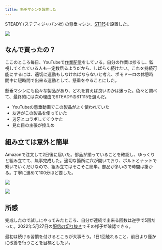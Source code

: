 ```yaml
---
title: 懸垂マシンを設置した
---
```

STEADY (ステディジャパン社) の懸垂マシン、[ST115](https://www.amazon.co.jp/dp/B09K3QQBKH)を設置した。

![](https://lh4.googleusercontent.com/pwFnLSh2tx6iQ377akHZ4t7NBEiV6dSEV_mvHidZst45NNdwB4hCc0Wjdp-zIUXtrYAPUu3oPcyAm5f3WSJxVZ3B0Czhu7j4jsdOjPxdSrUCml6KhWkDfYtv0qgCHphPU8J3hywyJMsqThOOIrz_BzGCOEdNqU7_r95BzRoclou4-nzjO3CjwxfCOUXu)

なんで買ったの？
--------

ここのところ毎日、YouTubeで[作業配信](https://www.youtube.com/c/r7kamura)をしている。自分の作業は捗るし、監視してくれている人も一定数居るようだから、しばらく続けたい。これを持続可能にするには、適切に運動もしなければならないと考え、ポモドーロの休憩時間中に短時間で出来る運動として、懸垂をやることにした。

懸垂マシンにも色々な製品があり、どれを買えば良いのかは迷った。色々と調べて、最終的には次の理由でSTEADYのST115を選んだ。

*   YouTubeの懸垂動画でこの製品がよく使われていた
*   友達がこの製品を使っていた
*   刃牙とコラボしててウケた
*   見た目の主張が控えめ

組み立ては意外と簡単
----------

Amazonで注文して2日後に届いた。部品が揃っていることを確認し、ゆっくりと組み立てて、無事完成した。適切な箇所に穴が開いており、ボルトとナットで繋いでいくだけなので、組み立てはそこそこ簡単。部品が多いので時間は掛かる。丁寧に進めて100分ほど要した。

![](https://lh5.googleusercontent.com/XLjaFQcewpW-cspzKkEqahoEmlHZ9BjUpQEXojjU83R-B-q3uUpp_uklGESzFM0E6QJzAcH8GnZ8WNQhM_2oE56tHClrksNnvMzKz3gBYIbcODocpFW4dawtGqmU3sdTiZ285FXgjBl67zpL3WrZ24mutDIh9KkKm-4z3f6m8tcWv1-j4TfNsUHpdszM)

![](https://lh5.googleusercontent.com/3UdWt1VQDVYkm5opyfqaowhACOWaCzU9r96jjn-bSFqXfHPW88B3Bm5IJdUNJ0hVQotMlufeLpb0bUNWPU7UiKSPIdujHgu07_yRfaTQKANWEDxGq-HsL9nPms-QT-zQ47io6iR345jN1brMmJq_gv9LvIJ8sZUfZ7i1Pv3t4GxfRUrO_PZ-VYU5vQI2)

所感
--

完成したので試しにやってみたところ、自分が連続で出来る回数は逆手で5回だった。2022年5月27日の[配信の切り抜き](https://www.youtube.com/clip/Ugkxy2NXpdlfZF0kT9s-MoCOrbB1wpWEryK9)でその様子が確認できる。

最初は続ける習慣を付けるところが大事そう。1日1回触れること、前日より僅かに改善を行うことを目標としたい。
